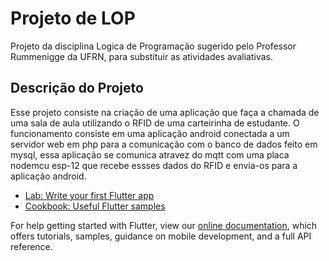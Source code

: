 # Projeto de LOP

Projeto da disciplina Logica de Programação sugerido pelo Professor Rummenigge da UFRN, para substituir as atividades avaliativas.

## Descrição do Projeto

Esse projeto consiste na criação de uma aplicação que faça a chamada de uma sala de aula utilizando o RFID de uma carteirinha de estudante. O funcionamento consiste em uma aplicação android conectada a um servidor web em php para a comunicação com o banco de dados feito em mysql, essa aplicação se comunica atravez do mqtt com uma placa nodemcu esp-12 que recebe essses dados do RFID e envia-os para a aplicação android.
- [Lab: Write your first Flutter app](https://flutter.dev/docs/get-started/codelab)
- [Cookbook: Useful Flutter samples](https://flutter.dev/docs/cookbook)

For help getting started with Flutter, view our
[online documentation](https://flutter.dev/docs), which offers tutorials,
samples, guidance on mobile development, and a full API reference.
